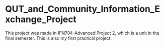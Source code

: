 # QUT_and_Community_Information_Exchange_Project

This project was made in IFN704-Advanced Project 2, which is a unit in the final semester. This is also my first practical project.
